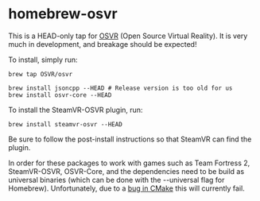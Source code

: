 # homebrew-osvr
This is a HEAD-only tap for [OSVR](http://www.osvr.org) (Open Source Virtual Reality). It is very much in development, and breakage should be expected!

To install, simply run:
```
brew tap OSVR/osvr

brew install jsoncpp --HEAD # Release version is too old for us
brew install osvr-core --HEAD
```

To install the SteamVR-OSVR plugin, run:
```
brew install steamvr-osvr --HEAD
```
Be sure to follow the post-install instructions so that SteamVR can find the plugin.

In order for these packages to work with games such as Team Fortress 2, SteamVR-OSVR, OSVR-Core, and the dependencies need to be build as universal binaries (which can be done with the --universal flag for Homebrew). Unfortunately, due to a [bug in CMake](https://cmake.org/Bug/view.php?id=15835) this will currently fail.
